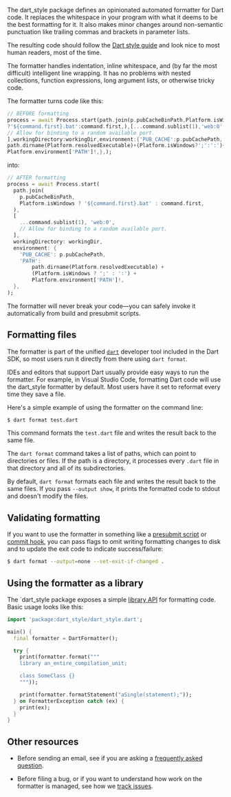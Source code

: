 The dart_style package defines an opinionated automated formatter for Dart code.
It replaces the whitespace in your program with what it deems to be the
best formatting for it. It also makes minor changes around non-semantic
punctuation like trailing commas and brackets in parameter lists.

The resulting code should follow the [Dart style guide][] and look nice to most
human readers, most of the time.

[dart style guide]: https://dart.dev/guides/language/effective-dart/style

The formatter handles indentation, inline whitespace, and (by far the most
difficult) intelligent line wrapping. It has no problems with nested
collections, function expressions, long argument lists, or otherwise tricky
code.

The formatter turns code like this:

```dart
// BEFORE formatting
process = await Process.start(path.join(p.pubCacheBinPath,Platform.isWindows
?'${command.first}.bat':command.first,),[...command.sublist(1),'web:0',
// Allow for binding to a random available port.
],workingDirectory:workingDir,environment:{'PUB_CACHE':p.pubCachePath,'PATH':
path.dirname(Platform.resolvedExecutable)+(Platform.isWindows?';':':')+
Platform.environment['PATH']!,},);
```

into:

```dart
// AFTER formatting
process = await Process.start(
  path.join(
    p.pubCacheBinPath,
    Platform.isWindows ? '${command.first}.bat' : command.first,
  ),
  [
    ...command.sublist(1), 'web:0',
    // Allow for binding to a random available port.
  ],
  workingDirectory: workingDir,
  environment: {
    'PUB_CACHE': p.pubCachePath,
    'PATH':
        path.dirname(Platform.resolvedExecutable) +
        (Platform.isWindows ? ';' : ':') +
        Platform.environment['PATH']!,
  },
);
```

The formatter will never break your code&mdash;you can safely invoke it
automatically from build and presubmit scripts.

## Formatting files

The formatter is part of the unified [`dart`][] developer tool included in the
Dart SDK, so most users run it directly from there using `dart format`.

[`dart`]: https://dart.dev/tools/dart-tool

IDEs and editors that support Dart usually provide easy ways to run the
formatter. For example, in Visual Studio Code, formatting Dart code will use
the dart_style formatter by default. Most users have it set to reformat every
time they save a file.

Here's a simple example of using the formatter on the command line:

```sh
$ dart format test.dart
```

This command formats the `test.dart` file and writes the result back to the same
file.

The `dart format` command takes a list of paths, which can point to directories
or files. If the path is a directory, it processes every `.dart` file in that
directory and all of its subdirectories.

By default, `dart format` formats each file and writes the result back to the
same files. If you pass `--output show`, it prints the formatted code to stdout
and doesn't modify the files.

## Validating formatting

If you want to use the formatter in something like a [presubmit script][] or
[commit hook][], you can pass flags to omit writing formatting changes to disk
and to update the exit code to indicate success/failure:

```sh
$ dart format --output=none --set-exit-if-changed .
```

[presubmit script]: https://www.chromium.org/developers/how-tos/depottools/presubmit-scripts
[commit hook]: https://git-scm.com/book/en/v2/Customizing-Git-Git-Hooks

## Using the formatter as a library

The `dart_style package exposes a simple [library API][] for formatting code.
Basic usage looks like this:

[library api]: https://pub.dev/documentation/dart_style/latest/

```dart
import 'package:dart_style/dart_style.dart';

main() {
  final formatter = DartFormatter();

  try {
    print(formatter.format("""
    library an_entire_compilation_unit;

    class SomeClass {}
    """));

    print(formatter.formatStatement("aSingle(statement);"));
  } on FormatterException catch (ex) {
    print(ex);
  }
}
```

## Other resources

* Before sending an email, see if you are asking a
  [frequently asked question][faq].

* Before filing a bug, or if you want to understand how work on the
  formatter is managed, see how we [track issues][].

[faq]: https://github.com/dart-lang/dart_style/wiki/FAQ
[track issues]: https://github.com/dart-lang/dart_style/wiki/Tracking-issues
